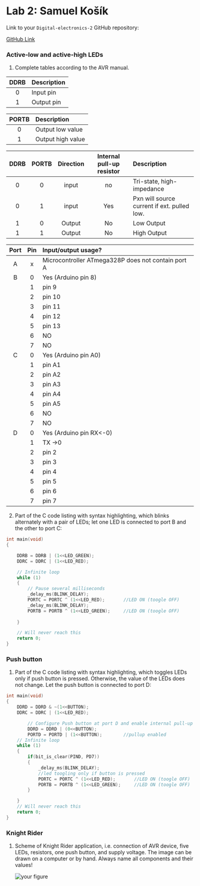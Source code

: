 # Lab 2: Samuel Košík

Link to your `Digital-electronics-2` GitHub repository:

   [GitHub Link](https://github.com/amwellius/Digital-electronics-2)



### Active-low and active-high LEDs

1. Complete tables according to the AVR manual.

| **DDRB** | **Description** |
| :-: | :-- |
| 0 | Input pin |
| 1 | Output pin |

| **PORTB** | **Description** |
| :-: | :-- |
| 0 | Output low value |
| 1 | Output high value |

| **DDRB** | **PORTB** | **Direction** | **Internal pull-up resistor** | **Description** |
| :-: | :-: | :-: | :-: | :-- |
| 0 | 0 | input | no | Tri-state, high-impedance |
| 0 | 1 | input | Yes | Pxn will source current if ext. pulled low. |
| 1 | 0 | Output | No | Low Output |
| 1 | 1 | Output | No | High Output |

| **Port** | **Pin** | **Input/output usage?** |
| :-: | :-: | :-- |
| A | x | Microcontroller ATmega328P does not contain port A |
| B | 0 | Yes (Arduino pin 8) |
|   | 1 | pin 9 |
|   | 2 | pin 10 |
|   | 3 | pin 11 |
|   | 4 | pin 12 |
|   | 5 | pin 13 |
|   | 6 | NO |
|   | 7 | NO |
| C | 0 | Yes (Arduino pin A0) |
|   | 1 | pin A1 |
|   | 2 | pin A2 |
|   | 3 | pin A3 |
|   | 4 | pin A4 |
|   | 5 | pin A5 |
|   | 6 | NO |
|   | 7 | NO |
| D | 0 | Yes (Arduino pin RX<-0) |
|   | 1 | TX ->0 |
|   | 2 | pin 2 |
|   | 3 | pin 3 |
|   | 4 | pin 4 |
|   | 5 | pin 5 |
|   | 6 | pin 6 |
|   | 7 | pin 7 |

2. Part of the C code listing with syntax highlighting, which blinks alternately with a pair of LEDs; let one LED is connected to port B and the other to port C:

```c
int main(void)
{

    DDRB = DDRB | (1<<LED_GREEN);
    DDRC = DDRC | (1<<LED_RED);

    // Infinite loop
    while (1)
    {
        // Pause several milliseconds
        _delay_ms(BLINK_DELAY);        
        PORTC = PORTC ^ (1<<LED_RED);       //LED ON (toogle OFF)
        _delay_ms(BLINK_DELAY);   
        PORTB = PORTB ^ (1<<LED_GREEN);     //LED ON (toogle OFF)
 
    }

    // Will never reach this
    return 0;
}
```


### Push button

1. Part of the C code listing with syntax highlighting, which toggles LEDs only if push button is pressed. Otherwise, the value of the LEDs does not change. Let the push button is connected to port D:

```c
int main(void)
{
    DDRD = DDRD & ~(1<<BUTTON);
    DDRC = DDRC | (1<<LED_RED);

        // Configure Push button at port D and enable internal pull-up resistor
        DDRD = DDRD | (0<<BUTTON);
        PORTD = PORTD | (1<<BUTTON);        //pullup enabled
    // Infinite loop
    while (1)
    {
        if(bit_is_clear(PIND, PD7))
        {
            _delay_ms(BLINK_DELAY);
            //led toogling only if button is pressed
            PORTC = PORTC ^ (1<<LED_RED);       //LED ON (toogle OFF)
            PORTB = PORTB ^ (1<<LED_GREEN);     //LED ON (toogle OFF)
        }

    }
    // Will never reach this
    return 0;
}
```


### Knight Rider

1. Scheme of Knight Rider application, i.e. connection of AVR device, five LEDs, resistors, one push button, and supply voltage. The image can be drawn on a computer or by hand. Always name all components and their values!

   ![your figure]()
